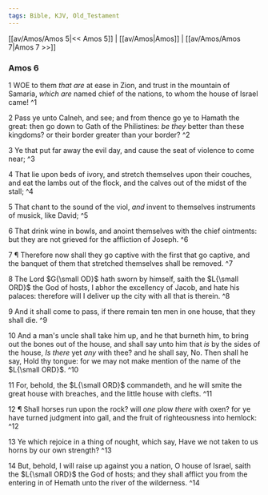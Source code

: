 ```yaml
---
tags: Bible, KJV, Old_Testament
---
```


[[av/Amos/Amos 5|<< Amos 5]] | [[av/Amos|Amos]] | [[av/Amos/Amos 7|Amos 7 >>]]

### Amos 6

1 WOE to them _that_ _are_ at ease in Zion, and trust in the mountain of Samaria, _which_ _are_ named chief of the nations, to whom the house of Israel came! ^1

2 Pass ye unto Calneh, and see; and from thence go ye to Hamath the great: then go down to Gath of the Philistines: _be_ _they_ better than these kingdoms? or their border greater than your border? ^2

3 Ye that put far away the evil day, and cause the seat of violence to come near; ^3

4 That lie upon beds of ivory, and stretch themselves upon their couches, and eat the lambs out of the flock, and the calves out of the midst of the stall; ^4

5 That chant to the sound of the viol, _and_ invent to themselves instruments of musick, like David; ^5

6 That drink wine in bowls, and anoint themselves with the chief ointments: but they are not grieved for the affliction of Joseph. ^6

7 ¶ Therefore now shall they go captive with the first that go captive, and the banquet of them that stretched themselves shall be removed. ^7

8 The Lord $G{\small OD}$ hath sworn by himself, saith the $L{\small ORD}$ the God of hosts, I abhor the excellency of Jacob, and hate his palaces: therefore will I deliver up the city with all that is therein. ^8

9 And it shall come to pass, if there remain ten men in one house, that they shall die. ^9

10 And a man's uncle shall take him up, and he that burneth him, to bring out the bones out of the house, and shall say unto him that _is_ by the sides of the house, _Is_ _there_ yet _any_ with thee? and he shall say, No. Then shall he say, Hold thy tongue: for we may not make mention of the name of the $L{\small ORD}$. ^10

11 For, behold, the $L{\small ORD}$ commandeth, and he will smite the great house with breaches, and the little house with clefts. ^11

12 ¶ Shall horses run upon the rock? will _one_ plow _there_ with oxen? for ye have turned judgment into gall, and the fruit of righteousness into hemlock: ^12

13 Ye which rejoice in a thing of nought, which say, Have we not taken to us horns by our own strength? ^13

14 But, behold, I will raise up against you a nation, O house of Israel, saith the $L{\small ORD}$ the God of hosts; and they shall afflict you from the entering in of Hemath unto the river of the wilderness. ^14
